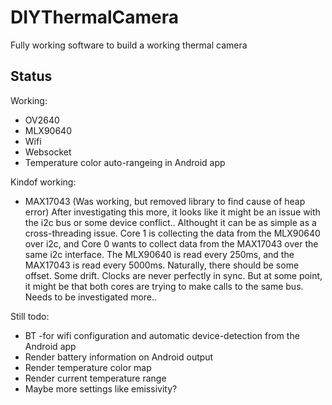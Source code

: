 # DIYThermalCamera
 Fully working software to build a working thermal camera

## Status
Working:
- OV2640
- MLX90640
- Wifi
- Websocket
- Temperature color auto-rangeing in Android app

Kindof working:
- MAX17043 (Was working, but removed library to find cause of heap error)
After investigating this more, it looks like it might be an issue with the i2c bus or some device conflict..
Althought it can be as simple as a cross-threading issue.
Core 1 is collecting the data from the MLX90640 over i2c, and Core 0 wants to collect data from the MAX17043
over the same i2c interface. The MLX90640 is read every 250ms, and the MAX17043 is read every 5000ms.
Naturally, there should be some offset. Some drift. Clocks are never perfectly in sync. But at some point, 
it might be that both cores are trying to make calls to the same bus.
Needs to be investigated more..

Still todo:
- BT  -for wifi configuration and automatic device-detection from the Android app
- Render battery information on Android output
- Render temperature color map
- Render current temperature range
- Maybe more settings like emissivity?